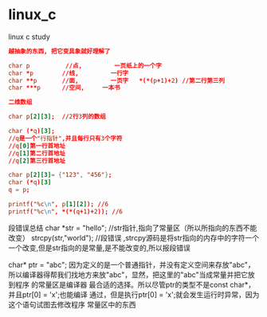 linux_c
=======

linux c study

```conf
越抽象的东西, 把它变具象就好理解了

char p          //点,         一页纸上的一个字
char *p        //线,         一行字
char **p       //面,         一页字   *(*(p+1)+2) //第二行第三列
char ***p      //空间,     一本书

二维数组

char p[2][3];  //2行3列的数组

char (*q)[3];
//q是一个"行指针",并且每行只有3个字符
//q[0]第一行首地址
//q[1]第二行首地址
//q[2]第三行首地址

char p[2][3]= {"123", "456"};
char (*q)[3]
q = p;

printf("%c\n", p[1][2]); //6
printf("%c\n", *(*(q+1)+2)); //6

```
段错误总结
char *str = "hello"; //str指针,指向了常量区（所以所指向的东西不能改变）
strcpy(str,"world"); //段错误 ,strcpy源码是将str指向的内存中的字符一个一个改变,但是str指向的是常量,是不能改变的,所以报段错误

char* ptr = "abc";
   因为定义的是一个普通指针，并没有定义空间来存放"abc"，所以编译器得帮我们找地方来放"abc"，显然，把这里的"abc"当成常量并把它放到程序 的常量区是编译器 最合适的选择。所以尽管ptr的类型不是const char*，并且ptr[0] = 'x';也能编译 通过，但是执行ptr[0] = 'x';就会发生运行时异常，因为这个语句试图去修改程序 常量区中的东西
